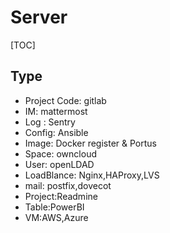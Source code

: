 # Server

[TOC]

## Type

- Project Code: gitlab
- IM: mattermost
- Log : Sentry
- Config: Ansible
- Image: Docker register & Portus
- Space: owncloud
- User: openLDAD
- LoadBlance: Nginx,HAProxy,LVS
- mail: postfix,dovecot
- Project:Readmine
- Table:PowerBI
- VM:AWS,Azure

